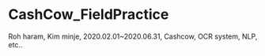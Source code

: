 # CashCow_FieldPractice
Roh haram, Kim minje, 2020.02.01~2020.06.31, Cashcow, OCR system, NLP, etc..
